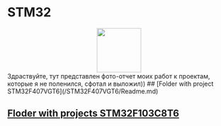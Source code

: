 # STM32
<div id="header" align="center">
  <img src="https://media.giphy.com/media/v1.Y2lkPTc5MGI3NjExaHpudjN4YXhwaW8zamJ1ZzlkMmQ3ejBhc2p4NnZldDZqZnV4Y3NpOCZlcD12MV9pbnRlcm5hbF9naWZfYnlfaWQmY3Q9cw/M9gbBd9nbDrOTu1Mqx/giphy.gif" width="100"/>
</div>
Здраствуйте, тут представлен фото-отчет моих работ к проектам, которые я не поленился, сфотал и выложил))
## [Folder with project STM32F407VGT6](/STM32F407VGT6/Readme.md)

## [Floder with projects STM32F103C8T6](/STM32F103C8T/README.md)